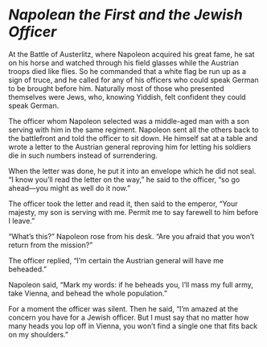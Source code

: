 # ***Napolean the First and the Jewish Officer***



At the Battle of Austerlitz, where Napoleon acquired his great fame, he sat on his horse and watched through his field glasses while the Austrian troops died like flies. So he commanded that a white flag be run up as a sign of truce, and he called for any of his officers who could speak German to be brought before him. Naturally most of those who presented themselves were Jews, who, knowing Yiddish, felt confident they could speak German.

The officer whom Napoleon selected was a middle-aged man with a son serving with him in the same regiment. Napoleon sent all the others back to the battlefront and told the officer to sit down. He himself sat at a table and wrote a letter to the Austrian general reproving him for letting his soldiers die in such numbers instead of surrendering.

When the letter was done, he put it into an envelope which he did not seal. “I know you’ll read the letter on the way,” he said to the officer, “so go ahead—you might as well do it now.”

The officer took the letter and read it, then said to the emperor, “Your majesty, my son is serving with me. Permit me to say farewell to him before I leave.”

“What’s this?” Napoleon rose from his desk. “Are you afraid that you won’t return from the mission?”

The officer replied, “I’m certain the Austrian general will have me beheaded.”

Napoleon said, “Mark my words: if he beheads you, I’ll mass my full army, take Vienna, and behead the whole population.”

For a moment the officer was silent. Then he said, “I’m amazed at the concern you have for a Jewish officer. But I must say that no matter how many heads you lop off in Vienna, you won’t find a single one that fits back on my shoulders.”
